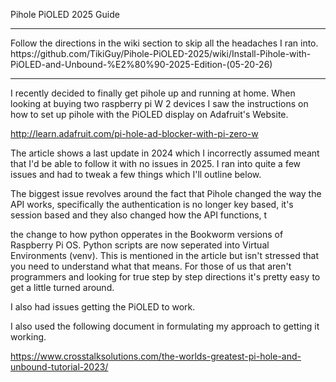 Pihole PiOLED 2025 Guide

<hr>
Follow the directions in the wiki section to skip all the headaches I ran into.
https://github.com/TikiGuy/Pihole-PiOLED-2025/wiki/Install-Pihole-with-PiOLED-and-Unbound-%E2%80%90-2025-Edition-(05-20-26)
<hr>

I recently decided to finally get pihole up and running at home.  When looking at buying two raspberry pi W 2 devices I saw the instructions on how to set up pihole with the PiOLED display on Adafruit's Website.

http://learn.adafruit.com/pi-hole-ad-blocker-with-pi-zero-w

The article shows a last update in 2024 which I incorrectly assumed meant that I'd be able to follow it with no issues in 2025.  I ran into quite a few issues and had to tweak a few things which I'll outline below.

The biggest issue revolves around the fact that Pihole changed the way the API works, specifically the authentication is no longer key based, it's session based and they also changed how the API functions, t

the change to how python opperates in the Bookworm versions of Raspberry Pi OS.  Python scripts are now seperated into Virtual Environments (venv).  This is mentioned in the article but isn't stressed that you need to understand what that means.
For those of us that aren't programmers and looking for true step by step directions it's pretty easy to get a little turned around.  

I also had issues getting the PiOLED to work.



I also used the following document in formulating my approach to getting it working.

https://www.crosstalksolutions.com/the-worlds-greatest-pi-hole-and-unbound-tutorial-2023/
